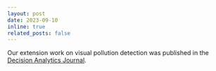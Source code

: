 ```yaml
---
layout: post
date: 2023-09-10
inline: true
related_posts: false
---
```


Our extension work on visual pollution detection was published in the [Decision Analytics Journal](https://doi.org/10.1016/j.dajour.2023.100283).
